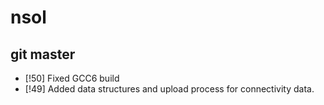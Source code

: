 # nsol

## git master
* [!50] Fixed GCC6 build
* [!49] Added data structures and upload process for connectivity data.

